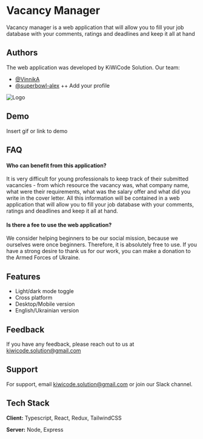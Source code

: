 # Vacancy Manager

Vacancy manager is a web application that will allow you to fill your job database with your comments, ratings and deadlines and keep it all at hand


## Authors
The web application was developed by KiWiCode Solution. Our team:

- [@VinnikA](https://github.com/VinnikA)
- [@superbowl-alex](https://github.com/superbowl-alex)
++ Add your profile


![Logo](https://dev-to-uploads.s3.amazonaws.com/uploads/articles/th5xamgrr6se0x5ro4g6.png)


## Demo

Insert gif or link to demo


## FAQ

#### Who can benefit from this application?

It is very difficult for young professionals to keep track of their submitted vacancies - from which resource the vacancy was, what company name, what were their requirements, what was the salary offer and what did you write in the cover letter.
All this information will be contained in a web application that will allow you to fill your job database with your comments, ratings and deadlines and keep it all at hand.

#### Is there a fee to use the web application?

We consider helping beginners to be our social mission, because we ourselves were once beginners. Therefore, it is absolutely free to use.
If you have a strong desire to thank us for our work, you can make a donation to the Armed Forces of Ukraine.


## Features

- Light/dark mode toggle
- Cross platform
- Desktop/Mobile version
- English/Ukrainian version


## Feedback

If you have any feedback, please reach out to us at kiwicode.solution@gmail.com


## Support

For support, email kiwicode.solution@gmail.com or join our Slack channel.


## Tech Stack

**Client:** Typescript, React, Redux, TailwindCSS

**Server:** Node, Express

